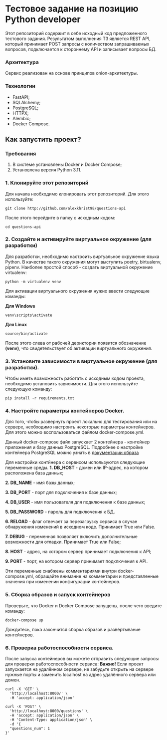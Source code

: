 # Тестовое задание на позицию Python developer
Этот репозиторий содержит в себе исходный код предложенного тестового задания. 
Результатом выполнения ТЗ является REST API, который принимает POST запросы с количеством запрашиваемых вопросов, подключается к стороннему API и записывает вопросы БД.

### Архитектура
Сервис реализован на основе принципов onion-архитектуры. 

### Технологии
- FastAPI;
- SQLAlchemy;
- PostgreSQL;
- HTTPX;
- Alembic;
- Docker Compose.

## Как запустить проект?

### Требования
1. В системе установлены Docker и Docker Compose;
2. Установлена версия Python 3.11.

### 1. Клонируйте этот репозиторий
Для начала необходимо клонировать этот репозиторий. Для этого используйте:

```console
git clone http://github.com/alexkhrist98/questions-api
```
После этого перейдите в папку с исходным кодом:
```console
cd questions-api
```

### 2. Создайте и активируйте виртуальное окружение (для разработки)
Для разработки, необходимо настроить виртуальное окружение языка Python. В качестве такого окружения могут выступить poetry, birtualenv, pipenv. Наиболее простой способ - создать виртуальной окружение virtualenv:
```console
python -m virtualenv venv
```
Для активации виртуального окружения нужно ввести следующие команды:

**Для Windows**
```console
venv\scripts\activate
```

__Для Linux__
```console
source/bin/activate
```

После этого слева от рабочей дериктории появится обозначение **(venv)**, что свидетельствует об активации виртуального окружения.

### 3. Установите зависимости в виртуальное окружение (для разработки).
Чтобы иметь возможность работать с исходным кодом проекта, необходимо установить зависимости. Для этого используйте следующую команду:

```console
pip install -r requirements.txt
```

### 4. Настройте параметры контейнеров Docker. 
Для того, чтобы развернуть проект локально для тестирования или на сервере, необходимо настроить некоторые параметры контейнеров. Для этого можно воспользоваться файлом docker-compose.yml.

Данный docker-compose файл запускает 2 контейнера - контейнер приложения и базу данных PostgreSQL. Подробнее о настройке контейнера PostgreSQL можно узнать в [документации образа](https://hub.docker.com/_/postgres)

Для настройки контйнера с сервисом используются следующие переменные среды.
**1. DB_HOST** - домен или IP-адрес, на котором расположена база данных;

**2. DB_NAME** - имя базы данных;

**3. DB_PORT** - порт для подключения к базе данных;

**4. DB_USER** - имя пользователя для подключения к базе данных;

**5. DB_PASSWORD** - пароль для подключения к БД. 

**6. RELOAD** - флаг отвечает за перезагрузку сервиса в случае обнаружения изменений в исходном коде. Принимает True или False.

**7. DEBUG** - переменная позволяет включить дополнительные возможности для отладки. Принимает True или False;

**8. HOST** - адрес, на котором сервер принимает подключения к API;

**9. PORT** - порт, на котором сервер принимает подключения к API.

Эти переменные снабжены комментариями внутри docker-compose.yml, обращайте внимание на комментарии и представленные значения при изменении конфигурации контейнеров. 

### 5. Сборка образов и запуск контейнеров
Проверьте, что Docker и Docker Compose запущены, после чего введите команду:

```console
docker-compose up
```

Дождитесь, пока закончится сборка образов и развёртывание контейнеров.

### 6. Проверка работоспособности сервиса.
После запуска контейнеров вы можете отправить следующие запросы для проверки работоспособности сервиса:
**Важно!** Если проект запускается на удалённом сервере, не забудьте открыть на сервере нужные порты и заменить localhost на адрес удалённого сервера или домен.
```console
curl -X 'GET' \
  'http://localhost:8000/' \
  -H 'accept: application/json'
```

```console
curl -X 'POST' \
  'http://localhost:8000/questions' \
  -H 'accept: application/json' \
  -H 'Content-Type: application/json' \
  -d '{
  "questions_num": 1
}'
```


